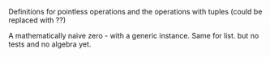 Definitions for pointless operations 
and the operations with tuples (could be replaced with ??)

A mathematically naive zero - with a generic instance. 
Same for list. 
but no tests and no algebra yet.